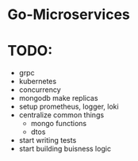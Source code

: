 # Go-Microservices

# TODO:
- grpc
- kubernetes
- concurrency
- mongodb make replicas
- setup prometheus, logger, loki
- centralize common things
    - mongo functions
    - dtos
- start writing tests
- start building buisness logic